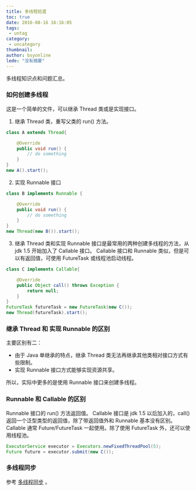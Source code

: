 ```yaml
---
title: 多线程拾遗
toc: true
date: 2016-08-16 16:16:05
tags:
 - untag
category: 
 - uncategory
thumbnail: 
author: bsyonline
lede: "没有摘要"
---
```


多线程知识点和问题汇总。

### 如何创建多线程
这是一个简单的文件，可以继承 Thread 类或是实现接口。
1. 继承 Thread 类，重写父类的 run() 方法。
```java
class A extends Thread{

    @Override
    public void run() {
        // do something
    }
}
new A().start();
```
2. 实现 Runnable 接口
```java
class B implements Runnable {

    @Override
    public void run() {
        // do something
    }
}
new Thread(new B()).start();
```
3. 继承 Thread 类和实现 Runnable 接口是最常用的两种创建多线程的方法，从 jdk 1.5 开始加入了 Callable<T> 接口。 Callable 接口和 Runnable 类似，但是可以有返回值，可使用 FutureTask 或线程池启动线程。
```java
class C implements Callable{

    @Override
    public Object call() throws Exception {
        return null;
    }
}
FutureTask futureTask = new FutureTask(new C());
new Thread(futureTask).start();
```


### 继承 Thread 和 实现 Runnable 的区别
主要区别有二：
* 由于 Java 单继承的特点，继承 Thread 类无法再继承其他类相对接口方式有些限制。
* 实现 Runnable 接口方式能够实现资源共享。

所以，实际中更多的是使用 Runnable 接口来创建多线程。

### Runnable 和 Callable 的区别
Runnable 接口的 run() 方法返回值。
Callable 接口是 jdk 1.5 以后加入的，call() 返回一个泛型类型的返回值，除了带返回值外和 Runnable 基本没有区别。Callable 通常 Future/FutureTask 一起使用。除了使用 FutureTask 外，还可以使用线程池。
```java
ExecutorService executor = Executors.newFixedThreadPool(5);
Future future = executor.submit(new C());
```
### 多线程同步
参考 [多线程同步](../../../../2016/09/14/多线程同步/) 。
